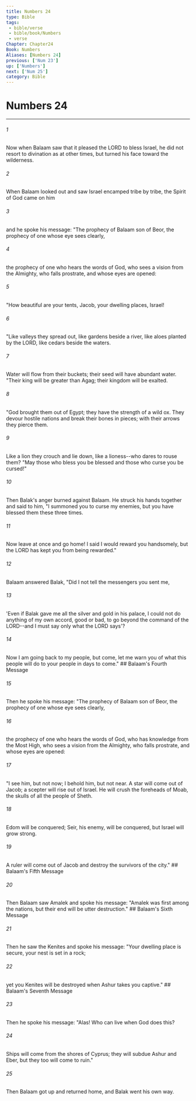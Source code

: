 ```yaml
---
title: Numbers 24
type: Bible
tags:
 - bible/verse
 - bible/book/Numbers
 - verse
Chapter: Chapter24
Book: Numbers
Aliases: [Numbers 24]
previous: ['Num 23']
up: ['Numbers']
next: ['Num 25']
category: Bible
---
```

# Numbers 24

***


###### 1 
Now when Balaam saw that it pleased the LORD to bless Israel, he did not resort to divination as at other times, but turned his face toward the wilderness. 

###### 2 
When Balaam looked out and saw Israel encamped tribe by tribe, the Spirit of God came on him 

###### 3 
and he spoke his message: "The prophecy of Balaam son of Beor, the prophecy of one whose eye sees clearly, 

###### 4 
the prophecy of one who hears the words of God, who sees a vision from the Almighty, who falls prostrate, and whose eyes are opened: 

###### 5 
"How beautiful are your tents, Jacob, your dwelling places, Israel! 

###### 6 
"Like valleys they spread out, like gardens beside a river, like aloes planted by the LORD, like cedars beside the waters. 

###### 7 
Water will flow from their buckets; their seed will have abundant water. "Their king will be greater than Agag; their kingdom will be exalted. 

###### 8 
"God brought them out of Egypt; they have the strength of a wild ox. They devour hostile nations and break their bones in pieces; with their arrows they pierce them. 

###### 9 
Like a lion they crouch and lie down, like a lioness--who dares to rouse them? "May those who bless you be blessed and those who curse you be cursed!" 

###### 10 
Then Balak's anger burned against Balaam. He struck his hands together and said to him, "I summoned you to curse my enemies, but you have blessed them these three times. 

###### 11 
Now leave at once and go home! I said I would reward you handsomely, but the LORD has kept you from being rewarded." 

###### 12 
Balaam answered Balak, "Did I not tell the messengers you sent me, 

###### 13 
'Even if Balak gave me all the silver and gold in his palace, I could not do anything of my own accord, good or bad, to go beyond the command of the LORD--and I must say only what the LORD says'? 

###### 14 
Now I am going back to my people, but come, let me warn you of what this people will do to your people in days to come." ## Balaam's Fourth Message 

###### 15 
Then he spoke his message: "The prophecy of Balaam son of Beor, the prophecy of one whose eye sees clearly, 

###### 16 
the prophecy of one who hears the words of God, who has knowledge from the Most High, who sees a vision from the Almighty, who falls prostrate, and whose eyes are opened: 

###### 17 
"I see him, but not now; I behold him, but not near. A star will come out of Jacob; a scepter will rise out of Israel. He will crush the foreheads of Moab, the skulls of all the people of Sheth. 

###### 18 
Edom will be conquered; Seir, his enemy, will be conquered, but Israel will grow strong. 

###### 19 
A ruler will come out of Jacob and destroy the survivors of the city." ## Balaam's Fifth Message 

###### 20 
Then Balaam saw Amalek and spoke his message: "Amalek was first among the nations, but their end will be utter destruction." ## Balaam's Sixth Message 

###### 21 
Then he saw the Kenites and spoke his message: "Your dwelling place is secure, your nest is set in a rock; 

###### 22 
yet you Kenites will be destroyed when Ashur takes you captive." ## Balaam's Seventh Message 

###### 23 
Then he spoke his message: "Alas! Who can live when God does this? 

###### 24 
Ships will come from the shores of Cyprus; they will subdue Ashur and Eber, but they too will come to ruin." 

###### 25 
Then Balaam got up and returned home, and Balak went his own way. 
